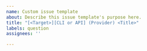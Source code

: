 ```yaml
---
name: Custom issue template
about: Describe this issue template's purpose here.
title: "[<Target>][CLI or API] (Provider) <Title>"
labels: question
assignees: ''

---
```



